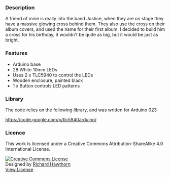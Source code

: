 ### Description

A friend of mine is really into the band Justice, when they are on stage they have a massive glowing cross behind them. They also use the cross on their album covers, and used the name for their first album. I decided to build him a cross for his birthday, it wouldn't be quite as big, but it would be just as bright.

### Features

- Arduino base
- 28 White 10mm LEDs
- Uses 2 x TLC5940 to control the LEDs
- Wooden enclosure, painted black
- 1 x Button controls LED patterns

### Library 

The code relies on the following library, and was written for Arduino 023

https://code.google.com/p/tlc5940arduino/

### Licence

This work is licensed under a Creative Commons Attribution-ShareAlike 4.0 International License.

<a rel="license" href="http://creativecommons.org/licenses/by-sa/4.0/"><img alt="Creative Commons License" style="border-width:0" src="https://i.creativecommons.org/l/by-sa/4.0/88x31.png" /></a><br />
Designed by <a xmlns:cc="http://creativecommons.org/ns#" href="http://www.richardhawthorn.com" property="cc:attributionName" rel="cc:attributionURL" target="_blank">Richard Hawthorn</a><br />
<a rel="license" href="http://creativecommons.org/licenses/by-sa/4.0/" target="_blank">View License</a>